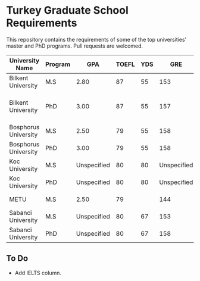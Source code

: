# Turkey Graduate School Requirements
This repository contains the requirements of some of the top universities' master and PhD programs. Pull requests are welcomed. 

| University Name      | Program | GPA         | TOEFL | YDS | GRE         | ALES        | Early Deadline | Regular Deadline | Stipend                                                                 | Info Link |
|----------------------|---------|-------------|-------|-----|-------------|-------------|----------------|------------------|-------------------------------------------------------------------------|-----------|
| Bilkent University   | M.S     | 2.80        | 87    | 55  | 153         | 55          | 06.04.2020     | 31.05.2020       | 3000TL+laptop                                                           | [Link](http://mfbe.bilkent.edu.tr/?page_id=17)      |
| Bilkent University   | PhD     | 3.00        | 87    | 55  | 157         | 80          | 06.04.2020     | 31.05.2020       | Fellowship:4500TL+laptop+meal card, Scholarship:4000TL+laptop+meal card | [Link](http://mfbe.bilkent.edu.tr/?page_id=17)      |
| Bosphorus University | M.S     | 2.50        | 79    | 55  | 158         | 80          | 10.04.2020     | 10.04.2020       | Maybe assistantship                                                     | [Link](http://adaylar.boun.edu.tr/en-EN/Page/Admissions/Graduate/All)      |
| Bosphorus University | PhD     | 3.00        | 79    | 55  | 158         | 80          | 10.04.2020     | 10.04.2020       | Maybe assistantship                                                     | [Link](http://adaylar.boun.edu.tr/en-EN/Page/Admissions/Graduate/All)      |
| Koc University       | M.S     | Unspecified | 80    | 80  | Unspecified | Unspecified | Not available  | Not available    | Fellowship:1800+housing, Scholarship:1150+housing                       | [Link](https://gsse.ku.edu.tr/en/admissions/application-requirements/)      |
| Koc University       | PhD     | Unspecified | 80    | 80  | Unspecified | Unspecified | Not available  | Not available    | Fellowship:3000+housing, Scholarship:2000 + housing                     | [Link](https://gsse.ku.edu.tr/en/admissions/application-requirements/)      |
| METU                 | M.S     | 2.50        | 79    |     | 144         | 60          | Not available  | Not available    | Maybe assistantship                                                     | [Link](https://ncc.metu.edu.tr/graduate/admission-requirements#mscng)      |
| Sabanci University  | M.S     | Unspecified | 80    | 67  | 153         | 65          | Not available  | Not available    | 2500TL(10 months) + dorm                                                | [Link](https://www.sabanciuniv.edu/en/admission-to-graduate-programs)      |
| Sabanci University  | PhD     | Unspecified | 80    | 67  | 158         | 65          | Not available  | Not available    | 3000TL(12 months) + dorm                                                | [Link](https://www.sabanciuniv.edu/en/admission-to-graduate-programs)      |

## To Do

* Add IELTS column.
